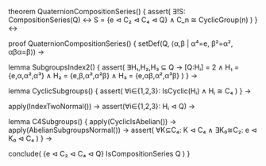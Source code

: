 theorem QuaternionCompositionSeries() {
  assert(
    ∃!S: CompositionSeries(Q) ↔ 
    S = {e ⊲ C₂ ⊲ C₄ ⊲ Q} ∧
    C_n ≅ CyclicGroup(n)
  )
} ↔

proof QuaternionCompositionSeries() {
  setDef(Q, ⟨α,β | α⁴=e, β²=α², αβα=β⟩) →
  
  lemma SubgroupsIndex2() {
    assert(
      ∃H₁,H₂,H₃ ⊆ Q →
      [Q:Hᵢ] = 2 ∧
      H₁ = {e,α,α²,α³} ∧
      H₂ = {e,β,α²,α²β} ∧
      H₃ = {e,αβ,α²,α³β}
    )
  } →

  lemma CyclicSubgroups() {
    assert(
      ∀i∈{1,2,3}: IsCyclic(Hᵢ) ∧
      Hᵢ ≅ C₄
    )
  } →

  apply(IndexTwoNormal()) →
  assert(∀i∈{1,2,3}: Hᵢ ⊲ Q) →
  
  lemma C4Subgroups() {
    apply(CyclicIsAbelian()) →
    apply(AbelianSubgroupsNormal()) →
    assert(
      ∀K⊆C₄: K ⊲ C₄ ∧
      ∃K₀≅C₂: e ⊲ K₀ ⊲ C₄
    )
  } →

  conclude(
    {e ⊲ C₂ ⊲ C₄ ⊲ Q} IsCompositionSeries Q
  )
}